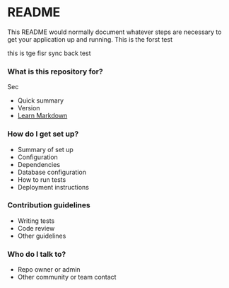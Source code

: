 # README #

This README would normally document whatever steps are necessary to get your application up and running.
 This is the forst test

 this is tge fisr sync back test
### What is this repository for? ###

Sec
* Quick summary
* Version
* [Learn Markdown](https://bitbucket.org/tutorials/markdowndemo)

### How do I get set up? ###

* Summary of set up
* Configuration
* Dependencies
* Database configuration
* How to run tests
* Deployment instructions

### Contribution guidelines ###

* Writing tests
* Code review
* Other guidelines

### Who do I talk to? ###

* Repo owner or admin
* Other community or team contact